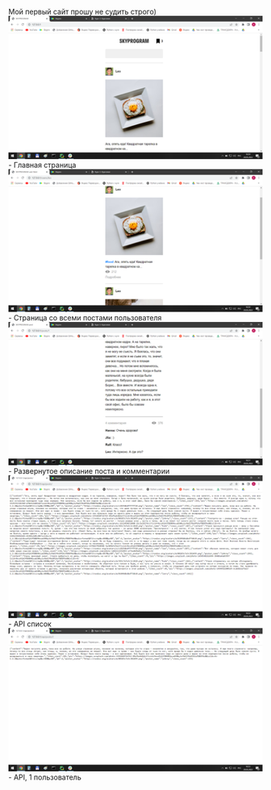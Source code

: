 Мой первый сайт прошу не судить строго)
![img.png](readme/img.png) - Главная страница
![img_1.png](readme/img_1.png) - Страница со всеми постами пользователя
![img_2.png](readme/img_2.png) - Развернутое описание поста и комментарии
![img_3.png](readme/img_3.png) - API список
![img_4.png](readme/img_4.png) - API, 1 пользователь